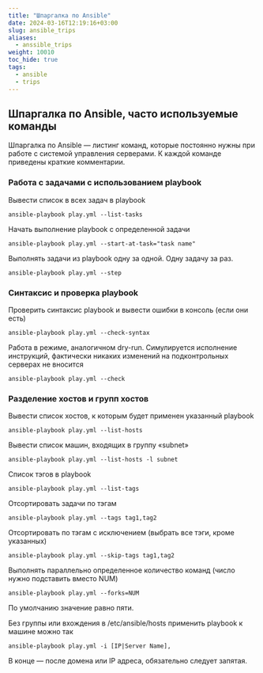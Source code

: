 ```yaml
---
title: "Шпаргалка по Ansible"
date: 2024-03-16T12:19:16+03:00
slug: ansible_trips
aliases:
  - anssible_trips
weight: 10010
toc_hide: true
tags:
  - ansible
  - trips
---
```


## Шпаргалка по Ansible, часто используемые команды

Шпаргалка по Ansible — листинг команд, которые постоянно нужны при работе с системой управления серверами. К каждой команде приведены краткие комментарии.

### Работа с задачами с использованием playbook

Вывести список в всех задач в playbook

```
ansible-playbook play.yml --list-tasks
```

Начать выполнение playbook с определенной задачи

```
ansible-playbook play.yml --start-at-task="task name"
```

Выполнять задачи из playbook одну за одной. Одну задачу за раз.

```
ansible-playbook play.yml --step
```

### Синтаксис и проверка playbook

Проверить синтаксис playbook и вывести ошибки в консоль (если они есть)

```
ansible-playbook play.yml --check-syntax
```

Работа в режиме, аналогичном dry-run. Симулируется исполнение инструкций, фактически никаких изменений на подконтрольных серверах не вносится

```
ansible-playbook play.yml --check
```

### Разделение хостов и групп хостов

Вывести список хостов, к которым будет применен указанный playbook

```
ansible-playbook play.yml --list-hosts
```

Вывести список машин, входящих в группу «subnet»

```
ansible-playbook play.yml --list-hosts -l subnet
```

Список тэгов в playbook

```
ansible-playbook play.yml --list-tags
```

Отсортировать задачи по тэгам
```
ansible-playbook play.yml --tags tag1,tag2
```

Отсортировать по тэгам с исключением (выбрать все тэги, кроме указанных)

```
ansible-playbook play.yml --skip-tags tag1,tag2
```

Выполнять параллельно определенное количество команд (число нужно подставить вместо NUM)

```
ansible-playbook play.yml --forks=NUM
```
По умолчанию значение равно пяти.

Без группы или вхождения в /etc/ansible/hosts применить playbook к машине можно так

```
ansible-playbook play.yml -i [IP|Server Name],
```
В конце — после домена или IP адреса, обязательно следует запятая.




